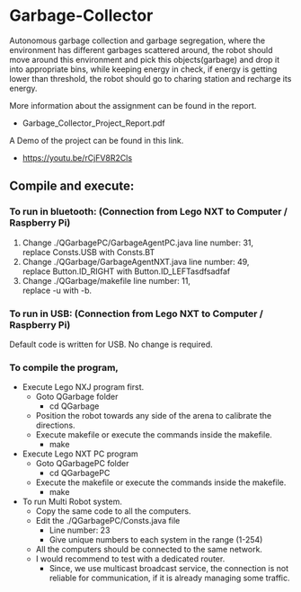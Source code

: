 # Garbage-Collector
  
Autonomous garbage collection and garbage segregation, where the environment has different garbages scattered around, the robot should move around this environment and pick this objects(garbage) and drop it into appropriate bins, while keeping energy in check, if energy is getting lower than threshold, the robot should go to charing station and recharge its energy.

More information about the assignment can be found in the report.  
* Garbage_Collector_Project_Report.pdf

A Demo of the project can be found in this link.  
* https://youtu.be/rCjFV8R2Cls

## Compile and execute:
### To run in bluetooth: (Connection from Lego NXT to Computer / Raspberry Pi)
1) Change ./QGarbagePC/GarbageAgentPC.java line number: 31,  
   replace Consts.USB with Consts.BT
2) Change ./QGarbage/GarbageAgentNXT.java line number: 49,  
   replace Button.ID_RIGHT with Button.ID_LEFTasdfsadfaf
3) Change ./QGarbage/makefile line number: 11,  
   replace -u with -b.

### To run in USB: (Connection from Lego NXT to Computer / Raspberry Pi)
   Default code is written for USB. No change is required.

### To compile the program,
* Execute Lego NXJ program first.  
  * Goto QGarbage folder  
    * cd QGarbage  
  * Position the robot towards any side of the arena to calibrate the directions.
  * Execute makefile or execute the commands inside the makefile.  
    * make  
* Execute Lego NXT PC program  
  * Goto QGarbagePC folder
    * cd QGarbagePC
  * Execute the makefile or execute the commands inside the makefile.
    * make
* To run Multi Robot system.
  * Copy the same code to all the computers.
  * Edit the ./QGarbagePC/Consts.java file
    * Line number: 23
    * Give unique numbers to each system in the range (1-254)
  * All the computers should be connected to the same network.
  * I would recommend to test with a dedicated router.
    * Since, we use multicast broadcast service, the connection is not reliable for communication, if it is already managing some traffic.
